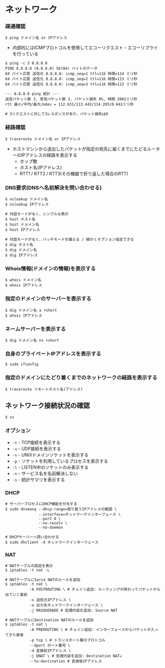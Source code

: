 # ネットワーク
### 疎通確認
```
$ ping ドメイン名 or IPアドレス
```

- 内部的にはICMPプロトコルを使用してエコーリクエスト・エコーリプライを行っている

```
$ ping -c 3 8.8.8.8
PING 8.8.8.8 (8.8.8.8) 56(84) バイトのデータ
64 バイト応答 送信元 8.8.8.8: icmp_seq=1 ttl=116 時間=114 ミリ秒
64 バイト応答 送信元 8.8.8.8: icmp_seq=2 ttl=116 時間=113 ミリ秒
64 バイト応答 送信元 8.8.8.8: icmp_seq=3 ttl=116 時間=113 ミリ秒

--- 8.8.8.8 ping 統計 ---
送信パケット数 3, 受信パケット数 3, パケット損失 0%, 時間 2002ミリ秒
rtt 最小/平均/最大/mdev = 112.631/113.443/114.203/0.642ミリ秒

# 3リクエストに対して3レスポンスがあり、パケット損失は0
```

### 経路確認
```
$ traceroute ドメイン名 or IPアドレス
```

- ホストマシンから送出したパケットが指定の宛先に届くまでにたどるルーターのIPアドレスの経路を表示する
  - ホップ数
  - ホスト名(IPアドレス)
  - RTT1 / RTT2 / RTT3(その機器で折り返した場合のRTT)

### DNS要求(DNSへ名前解決を問い合わせる)
```
$ nslookup ドメイン名
$ nslookup IPアドレス

# 対話モードがなく、シンプルな表示
$ host ホスト名
$ host ドメイン名
$ host IPアドレス

# 対話モードがなく、バッチモードを備える / 細かくオプション指定できる
$ dig ホスト名
$ dig ドメイン名
$ dig IPアドレス
```

### Whois情報(ドメインの情報)を表示する
```
$ whois ドメイン名
$ whois IPアドレス
```

### 指定のドメインのサーバーを表示する
```
$ dig ドメイン名 a +short
$ whois IPアドレス
```

### ネームサーバーを表示する
```
$ dig ドメイン名 ns +short
```

###  自身のプライベートIPアドレスを表示する
```
$ sudo ifconfig
```

### 指定のドメインにたどり着くまでのネットワークの経路を表示する
```
$ traceroute リモートホスト名(アドレス)
```

## ネットワーク接続状況の確認

```
$ ss
```

### オプション
- `-t` - TCP接続を表示する
- `-u` - UDP接続を表示する
- `-x` - UNIXドメインソケットを表示する
- `-p` - ソケットを利用しているプロセスを表示する
- `-l` - LISTEN中のソケットのみ表示する
- `-n` - サービス名を名前解決しない
- `-s` - 統計サマリを表示する

### DHCP

```
# サーバープロセスにDHCP機能を付与する
$ sudo dnsmasq --dhcp-range=取り扱うIPアドレスの範囲 \
               --interface=ネットワークインターフェース \
               --port 0 \
               --no-resolv \
               --no-daemon

# DHCPサーバーへ問い合わせる
$ sudo dhclient -d ネットワークインターフェース
```

### NAT

```
# NATテーブルの設定を表示
$ iptables -t nat -L

# NATテーブルにSorce NATのルールを追加
$ iptables -t nat \
           -A POSTROUTING \ # チェイン追加: ルーティングが終わってパケットから出ていく直前
           -s 送信元IPアドレス \
           -o 出力先ネットワークインターフェース \
           -j MASQUERADE # 処理内容を追加: Source NAT

# NATテーブルにDestination NATのルールを追加
$ iptables -t nat \
           -A PREROUTING \ # チェイン追加: インターフェースからパケットが入ってきた直後
           -p tcp \ # トランスポート層のプロトコル
           --dport ポート番号 \
           -d 変換前IPアドレス \
           -j DNAT \ # 処理内容を追加: Destination NAT↲
           --to-destination # 変換後IPアドレス
```
